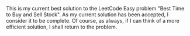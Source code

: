 This is my current best solution to the LeetCode Easy problem "Best Time to Buy and Sell Stock". As my current solution has been accepted, I consider it to be complete. Of course, as always, if I can think of a more efficient solution, I shall return to the problem.